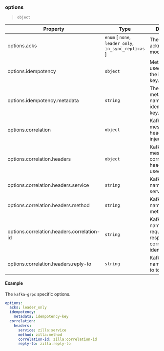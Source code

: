### options

> `object`

| Property                                   | Type                                                 | Description                                                    | Default Value          |
| ------------------------------------------ | ---------------------------------------------------- | -------------------------------------------------------------- | ---------------------- |
| options.acks                               | `enum` [ `none`, `leader_only`, `in_sync_replicas` ] | The `kafka` acknowledgment mode.                               | `in_sync_replicas`     |
| options.idempotency                        | `object`                                             | Metadata header used to specify the idempotency key.           |                        |
| options.idempotency.metadata               | `string`                                             | The `grpc` metadata header name for idempotency key.           | `idempotency-key`      |
| options.correlation                        | `object`                                             | Kafka request message headers injected.                        |                        |
| options.correlation.headers                | `object`                                             | Kafka request message correlation header names used.           |                        |
| options.correlation.headers.service        | `string`                                             | Kafka header name for `grpc` service.                          | `zilla:service`        |
| options.correlation.headers.method         | `string`                                             | Kafka header name for `grpc` method.                           | `zilla:method`         |
| options.correlation.headers.correlation-id | `string`                                             | Kafka header name for request-response correlation identifier. | `zilla:correlation-id` |
| options.correlation.headers.reply-to       | `string`                                             | Kafka header name for reply-to topic.                          | `zilla:reply-to`       |

#### Example

The `kafka-grpc` specific options.

```yaml
options:
  acks: leader_only
  idempotency:
    metadata: idempotency-key
  correlation:
    headers:
      service: zilla:service
      method: zilla:method
      correlation-id: zilla:correlation-id
      reply-to: zilla:reply-to
```
